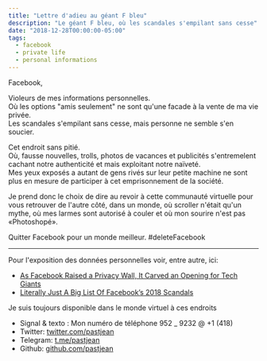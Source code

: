 ```yaml
---
title: "Lettre d'adieu au géant F bleu"
description: "Le géant F bleu, où les scandales s'empilant sans cesse"
date: "2018-12-28T00:00:00-05:00"
tags:
  - facebook
  - private life
  - personal informations
---
```


Facebook, 

Violeurs de mes informations personnelles.<br/>
Où les options "amis seulement" ne sont qu'une facade à la vente de ma vie privée.<br/>
Les scandales s'empilant sans cesse, mais personne ne semble s'en soucier.<br/>

Cet endroit sans pitié.<br/> 
Où, fausse nouvelles, trolls, photos de vacances et publicités s'entremelent cachant notre authenticité et mais exploitant notre naïveté.<br/>
Mes yeux exposés a autant de gens rivés sur leur petite machine ne sont plus en mesure de participer à cet emprisonnement de la société.<br/>

Je prend donc le choix de dire au revoir à cette communauté virtuelle pour vous retrouver de l'autre côté, dans un monde, où scroller n'était qu'un mythe, où mes larmes sont autorisé à couler et où mon sourire n'est pas «Photoshopé».

Quitter Facebook pour un monde meilleur. #deleteFacebook

--------------

Pour l'exposition des données personnelles voir, entre autre, ici: 

- [As Facebook Raised a Privacy Wall, It Carved an Opening for Tech Giants](https://www.nytimes.com/2018/12/18/technology/facebook-privacy.html)
- [Literally Just A Big List Of Facebook’s 2018 Scandals
](https://www.buzzfeednews.com/article/ryanmac/literally-just-a-big-list-of-facebooks-2018-scandals)

Je suis toujours disponible dans le monde virtuel à ces endroits

- Signal & texto : Mon numéro de téléphone 952 _ 9232 @ +1 (418)
- Twitter: [twitter.com/pastjean](https://twitter.com/pastjean)
- Telegram: [t.me/pastjean](https://t.me/pastjean)
- Github: [github.com/pastjean](https://github.com/pastjean)